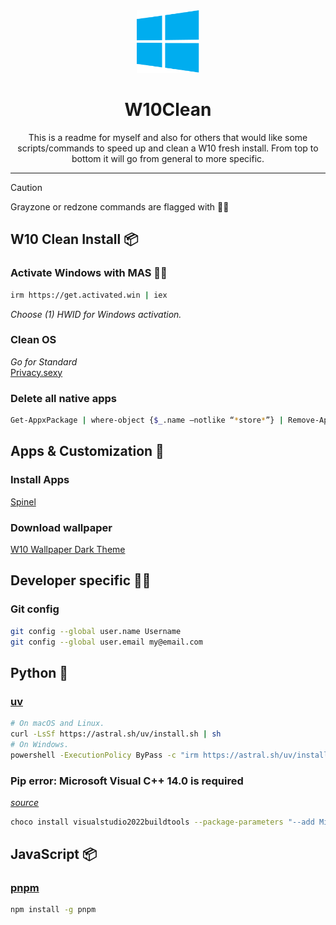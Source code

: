 <div align="center">
  <img src="w10logo.svg" alt="W10 Logo" style="width: 100px; height: 100px;">
</div>
<h1 align="center">W10Clean</h1>
<p align="center">This is a readme for myself and also for others that would like some scripts/commands to speed up and clean a W10 fresh install. From top to bottom it will go from general to more specific.</p>

<hr>

> [!CAUTION]
> Grayzone or redzone commands are flagged with 🏴‍☠️



## W10 Clean Install 📦

### Activate Windows with MAS 🏴‍☠️

```bash
irm https://get.activated.win | iex
```

_Choose (1) HWID for Windows activation._

### Clean OS

_Go for Standard_  
[Privacy.sexy](https://privacy.sexy/)

### Delete all native apps

```bash
Get-AppxPackage | where-object {$_.name –notlike “*store*”} | Remove-AppxPackage
```



## Apps & Customization 🎨

### Install Apps

[Spinel](https://spinel.ovh)

### Download wallpaper

[W10 Wallpaper Dark Theme](/wp5493583-windows-10-default-wallpapers.jpg)



## Developer specific 👩‍💻

### Git config

```bash
git config --global user.name Username
git config --global user.email my@email.com
```



## Python 🐍

### [uv](https://github.com/astral-sh/uv)

```bash
# On macOS and Linux.
curl -LsSf https://astral.sh/uv/install.sh | sh
# On Windows.
powershell -ExecutionPolicy ByPass -c "irm https://astral.sh/uv/install.ps1 | iex"
```

### Pip error: Microsoft Visual C++ 14.0 is required

_[source](https://hub.tcno.co/software/vs/buildtools/)_

```bash
choco install visualstudio2022buildtools --package-parameters "--add Microsoft.VisualStudio.Workload.MSBuildTools;includeRecommended --add Microsoft.VisualStudio.Workload.VCTools;includeRecommended --quiet" -y
```

## JavaScript 📦

### [pnpm](https://pnpm.io/)

```bash
npm install -g pnpm
```